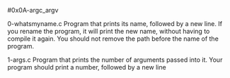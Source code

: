 #0x0A-argc_argv

0-whatsmyname.c
Program that prints its name, followed by a new line.
If you rename the program, it will print the new name, without having to compile it again. You should not remove the path before the name of the program.

1-args.c
Program that prints the number of arguments passed into it.
Your program should print a number, followed by a new line
